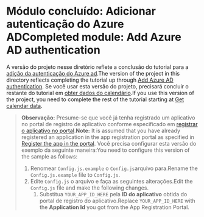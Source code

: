 # <a name="completed-module-add-azure-ad-authentication"></a><span data-ttu-id="4bfea-101">Módulo concluído: Adicionar autenticação do Azure AD</span><span class="sxs-lookup"><span data-stu-id="4bfea-101">Completed module: Add Azure AD authentication</span></span>

<span data-ttu-id="4bfea-102">A versão do projeto nesse diretório reflete a conclusão do tutorial para a [adição da autenticação do Azure ad](https://docs.microsoft.com/graph/training/react-tutorial?tutorial-step=3).</span><span class="sxs-lookup"><span data-stu-id="4bfea-102">The version of the project in this directory reflects completing the tutorial up through [Add Azure AD authentication](https://docs.microsoft.com/graph/training/react-tutorial?tutorial-step=3).</span></span> <span data-ttu-id="4bfea-103">Se você usar esta versão do projeto, precisará concluir o restante do tutorial em [obter dados do calendário](https://docs.microsoft.com/graph/training/react-tutorial?tutorial-step=4).</span><span class="sxs-lookup"><span data-stu-id="4bfea-103">If you use this version of the project, you need to complete the rest of the tutorial starting at [Get calendar data](https://docs.microsoft.com/graph/training/react-tutorial?tutorial-step=4).</span></span>

> <span data-ttu-id="4bfea-104">**Observação:** Presume-se que você já tenha registrado um aplicativo no portal de registro de aplicativo conforme especificado em [registrar o aplicativo no portal](https://docs.microsoft.com/graph/training/react-tutorial?tutorial-step=2).</span><span class="sxs-lookup"><span data-stu-id="4bfea-104">**Note:** It is assumed that you have already registered an application in the app registration portal as specified in [Register the app in the portal](https://docs.microsoft.com/graph/training/react-tutorial?tutorial-step=2).</span></span> <span data-ttu-id="4bfea-105">Você precisa configurar esta versão do exemplo da seguinte maneira:</span><span class="sxs-lookup"><span data-stu-id="4bfea-105">You need to configure this version of the sample as follows:</span></span>
>
> 1. <span data-ttu-id="4bfea-106">Renomear `Config.js.example` o `Config.js`arquivo para.</span><span class="sxs-lookup"><span data-stu-id="4bfea-106">Rename the `Config.js.example` file to `Config.js`.</span></span>
> 1. <span data-ttu-id="4bfea-107">Edite `Config.js` o arquivo e faça as seguintes alterações.</span><span class="sxs-lookup"><span data-stu-id="4bfea-107">Edit the `Config.js` file and make the following changes.</span></span>
>     1. <span data-ttu-id="4bfea-108">Substitua `YOUR_APP_ID_HERE` pela **ID do aplicativo** obtida do portal de registro do aplicativo.</span><span class="sxs-lookup"><span data-stu-id="4bfea-108">Replace `YOUR_APP_ID_HERE` with the **Application Id** you got from the App Registration Portal.</span></span>